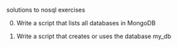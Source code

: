 solutions to nosql exercises

0. Write a script that lists all databases in MongoDB

1. Write a script that creates or uses the database my_db
